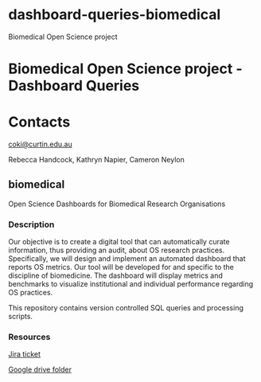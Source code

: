 # dashboard-queries-biomedical
Biomedical Open Science project

# Biomedical Open Science project - Dashboard Queries

# Contacts
coki@curtin.edu.au

Rebecca Handcock, Kathryn Napier, Cameron Neylon

## biomedical
Open Science Dashboards for Biomedical Research Organisations

### Description
Our objective is to create a digital tool that can automatically curate information, thus providing an audit, about OS research practices. Specifically, we will design and implement an automated dashboard that reports OS metrics. Our tool will be developed for and specific to the discipline of biomedicine. The dashboard will display metrics and benchmarks to visualize institutional and individual performance regarding OS practices.

This repository contains version controlled SQL queries and processing scripts.

### Resources
[Jira ticket](https://curtinic.atlassian.net/browse/COK-249)

[Google drive folder](https://drive.google.com/drive/folders/1I5uPFBWe0pQQT2myRHaCeAgU_xwAAVpg?usp=sharing)
